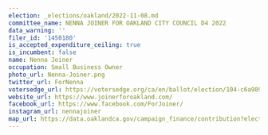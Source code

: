 ```yaml
---
election: _elections/oakland/2022-11-08.md
committee_name: NENNA JOINER FOR OAKLAND CITY COUNCIL D4 2022
data_warning: ''
filer_id: '1450180'
is_accepted_expenditure_ceiling: true
is_incumbent: false
name: Nenna Joiner
occupation: Small Business Owner
photo_url: Nenna-Joiner.png
twitter_url: ForNenna
votersedge_url: https://votersedge.org/ca/en/ballot/election/104-c6a989/address/null/zip/94611/contests/contest/24181/candidate/158491?&cty=ca%2falm&date=2022-11-08
website_url: https://www.joinerforoakland.com/
facebook_url: https://www.facebook.com/ForJoiner/
instagram_url: nennajoiner
map_url: https://data.oaklandca.gov/campaign_finance/contribution?electionYear=2022&candidates=1450180&since=2020-02-22&until=2022-06-30
---
```

